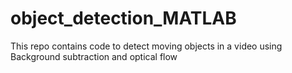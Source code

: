 # object_detection_MATLAB
This repo contains code to detect moving objects in a video using Background subtraction and optical flow
